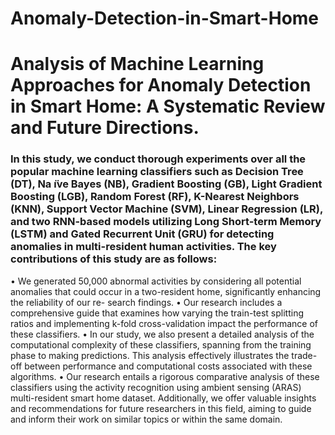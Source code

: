 # Anomaly-Detection-in-Smart-Home
# Analysis of Machine Learning Approaches for Anomaly Detection in Smart Home: A Systematic Review and Future Directions.
### In this study, we conduct thorough experiments over all the popular machine learning classifiers such as Decision Tree (DT), Na ̈ıve Bayes (NB), Gradient Boosting (GB), Light Gradient Boosting (LGB), Random Forest (RF), K-Nearest Neighbors (KNN), Support Vector Machine (SVM), Linear Regression (LR), and two RNN-based models utilizing Long Short-term Memory (LSTM) and Gated Recurrent Unit (GRU) for detecting anomalies in multi-resident human activities. The key contributions of this study are as follows:
• We generated 50,000 abnormal activities by considering all potential anomalies that could occur in a two-resident home, significantly enhancing the reliability of our re- search findings.
• Our research includes a comprehensive guide that examines how varying the train-test splitting ratios and implementing k-fold cross-validation impact the performance of these classifiers.
• In our study, we also present a detailed analysis of the computational complexity of these classifiers, spanning from the training phase to making predictions. This analysis effectively illustrates the trade-off between performance and computational costs associated with these algorithms.
• Our research entails a rigorous comparative analysis of these classifiers using the activity recognition using ambient sensing (ARAS) multi-resident smart home dataset. Additionally, we offer valuable insights and recommendations for future researchers in this field, aiming to guide and inform their work on similar topics or within the same domain.
